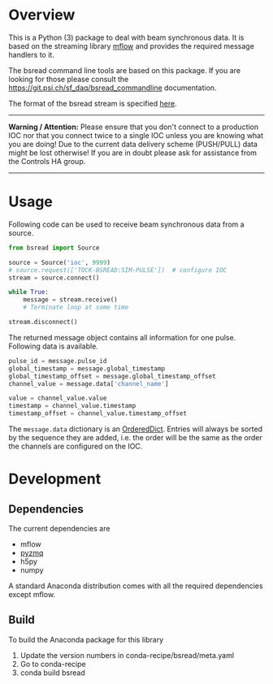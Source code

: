 # Overview
This is a Python (3) package to deal with beam synchronous data. It is based on the streaming library [mflow](https://github.com/datastreaming/mflow) and provides the required message handlers to it.

The bsread command line tools are based on this package. If you are looking for those please consult the https://git.psi.ch/sf_daq/bsread_commandline documentation.

The format of the bsread stream is specified [here](https://docs.google.com/document/d/1BynCjz5Ax-onDW0y8PVQnYmSssb6fAyHkdDl1zh21yY/edit#heading=h.ugxijco36cap).

----

__Warning / Attention:__ Please ensure that you don't connect to a production IOC nor that you connect twice to a single IOC unless you are knowing what you are doing! Due to the current data delivery scheme (PUSH/PULL) data might be lost otherwise! If you are in doubt please ask for assistance from the Controls HA group.

----

# Usage

Following code can be used to receive beam synchronous data from a source.

```python
from bsread import Source

source = Source('ioc', 9999)
# source.request(['TOCK-BSREAD:SIM-PULSE'])  # configure IOC
stream = source.connect()

while True:
    message = stream.receive()
    # Terminate loop at some time

stream.disconnect()
```

The returned message object contains all information for one pulse. Following data is available.

```python
pulse_id = message.pulse_id
global_timestamp = message.global_timestamp
global_timestamp_offset = message.global_timestamp_offset
channel_value = message.data['channel_name']

value = channel_value.value
timestamp = channel_value.timestamp
timestamp_offset = channel_value.timestamp_offset
```

The `message.data` dictionary is an [OrderedDict](https://docs.python.org/2/library/collections.html#collections.OrderedDict). Entries will always be sorted by the sequence they are added, i.e. the order will be the same as the order the channels are configured on the IOC.

# Development

## Dependencies

The current dependencies are
* mflow
* [pyzmq](http://zeromq.github.io/pyzmq/)
* h5py
* numpy

A standard Anaconda distribution comes with all the required dependencies except mflow.

## Build
To build the Anaconda package for this library

1. Update the version numbers in conda-recipe/bsread/meta.yaml
2. Go to conda-recipe
3. conda build bsread
